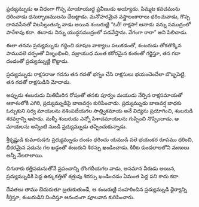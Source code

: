 ﻿ప్రద్యుమ్నుడు ఆ విధంగా గొప్ప మాయాయుద్ధ ప్రవీణుడు అయ్యాడు. పిమ్మట కవచమును ధరించాడు ధనుర్భాణములను చేబట్టాడు. మనోహరమైన వస్త్రాలంకారాలు ధరించువాడు, గొప్ప దానవసేనతో విలసిల్లుతున్న వాడు అయిన శంబరుణ్ణి “ఓరీ! రాక్షసా! ఆనాడు నన్ను సముద్రంలో పారేశావు కదా. ఈనాడు నిన్ను యుద్ధసముద్రంలో పడవేస్తాను. వేగంగా రారా” అని పిలిచాడు. 

ఈలా తనను ప్రద్యుమ్నుడు గద్దించి దూషణ వాక్యాలు పలుకడంతో, శంబరుడు తోకతొక్కిన పామువలె దర్పంతో విజృంభించి, వజ్రాయుధ మంత కఠోరమైన కంఠంతో గర్జిస్తూ, తన గదా దండంతో ప్రద్యుమ్నుణ్ణి కొట్టాడు. 

ప్రద్యుమ్నుడు రాక్షసరాజు గదను తన గదతో భగ్నం చేసి రాక్షసులు భయంచెందేలా బొబ్బపెట్టి, తన గదతో రాక్షసుడిని మోదాడు. 

అప్పుడు శంబరుడు మితిమీరిన రోషంతో తనకు పూర్వం మయుడు నేర్పిన రాక్షసమాయతో ఆకాశంలోకి ఎగిరి, ప్రద్యుమ్నుడిపై బాణవర్షం కురిపించాడు. ప్రద్యుమ్నుడు బాణవర్ష బాధకు ఓర్చుకుని సర్వ మాయలను నశింపజేయగల సాత్త్వికమాయ అనే విద్యను ప్రయోగించి, శంబరుడి శరవర్షాన్ని ఆపాడు. మళ్ళీ శంబరుడు ఎన్నో పిశాచమాయలను గుప్పించి నొప్పించాడు. ఆ మాయలను అన్నింటి నుండీ ప్రద్యుమ్నుడు తప్పించుకున్నాడు. 

శ్రీకృష్ణుడి కుమారుడగు ప్రద్యుమ్నుడు దండం ధరించు యముడి వలె భయంకర రూపము ధరించి, భీకరమైన పదును గల ఖడ్గంతో శంబరుని శిరస్సు ఖండించాడు. కిరీట కుండలాలలోని మణులు అన్నీ నేలరాలాయి. 

చిగురాకు కత్తిపదునుతోనే ప్రపంచాన్ని లొంగదీయగల వాడు, అసమాన వీరుడు అయిన, ప్రద్యుమ్నుడికి పెద్ద ఉక్కుకత్తితో శత్రువు శిరస్సు ఖండించడం ఏమంత పెద్ద పని కాదు కదా. 

దేవతలు తాము బెదురుతూ బ్రతుకుతుండే, ఆ శంబరుణ్ణి సంహరించిన ప్రద్యుమ్నుడి ధైర్యాన్ని కీర్తిస్తూ, శంబరుడిని నిందిస్తూ ఆనందంగా పూలవాన కురిపించారు. 

